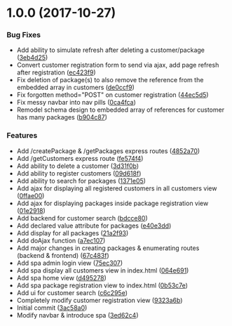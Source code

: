 <a name="1.0.0"></a>
# 1.0.0 (2017-10-27)


### Bug Fixes

* Add ability to simulate refresh after deleting a customer/package ([3eb4d25](https://gitlab.com/ronnamaeffirmo/pkgetrackr/commit/3eb4d25))
* Convert customer registration form to send via ajax, add page refresh after registration ([ec423f9](https://gitlab.com/ronnamaeffirmo/pkgetrackr/commit/ec423f9))
* Fix deletion of package(s) to also remove the reference from the embedded array in customers ([de0ccf9](https://gitlab.com/ronnamaeffirmo/pkgetrackr/commit/de0ccf9))
* Fix forgotten method="POST" on customer registration ([44ec5d5](https://gitlab.com/ronnamaeffirmo/pkgetrackr/commit/44ec5d5))
* Fix messy navbar into nav pills ([0ca4fca](https://gitlab.com/ronnamaeffirmo/pkgetrackr/commit/0ca4fca))
* Remodel schema design to embedded array of references for customer has many packages ([b904c87](https://gitlab.com/ronnamaeffirmo/pkgetrackr/commit/b904c87))


### Features

* Add /createPackage & /getPackages express routes ([4852a70](https://gitlab.com/ronnamaeffirmo/pkgetrackr/commit/4852a70))
* Add /getCustomers express route ([fe574f4](https://gitlab.com/ronnamaeffirmo/pkgetrackr/commit/fe574f4))
* Add ability to delete a customer ([3d31f0b](https://gitlab.com/ronnamaeffirmo/pkgetrackr/commit/3d31f0b))
* Add ability to register customers ([09d618f](https://gitlab.com/ronnamaeffirmo/pkgetrackr/commit/09d618f))
* Add ability to search for packages ([1371e05](https://gitlab.com/ronnamaeffirmo/pkgetrackr/commit/1371e05))
* Add ajax for displaying all registered customers in all customers view ([0ffae00](https://gitlab.com/ronnamaeffirmo/pkgetrackr/commit/0ffae00))
* Add ajax for displaying packages inside package registration view ([01e2918](https://gitlab.com/ronnamaeffirmo/pkgetrackr/commit/01e2918))
* Add backend for customer search ([bdcce80](https://gitlab.com/ronnamaeffirmo/pkgetrackr/commit/bdcce80))
* Add declared value attribute for packages ([e40e3dd](https://gitlab.com/ronnamaeffirmo/pkgetrackr/commit/e40e3dd))
* Add display for all packages ([21a2f93](https://gitlab.com/ronnamaeffirmo/pkgetrackr/commit/21a2f93))
* Add doAjax function ([a7ec107](https://gitlab.com/ronnamaeffirmo/pkgetrackr/commit/a7ec107))
* Add major changes in creating packages & enumerating routes (backend & frontend) ([67c483f](https://gitlab.com/ronnamaeffirmo/pkgetrackr/commit/67c483f))
* Add spa admin login view ([75ec307](https://gitlab.com/ronnamaeffirmo/pkgetrackr/commit/75ec307))
* Add spa display all customers view in index.html ([064e691](https://gitlab.com/ronnamaeffirmo/pkgetrackr/commit/064e691))
* Add spa home view ([d495278](https://gitlab.com/ronnamaeffirmo/pkgetrackr/commit/d495278))
* Add spa package registration view to index.html ([0b53c7e](https://gitlab.com/ronnamaeffirmo/pkgetrackr/commit/0b53c7e))
* Add ui for customer search ([c6c295e](https://gitlab.com/ronnamaeffirmo/pkgetrackr/commit/c6c295e))
* Completely modify customer registration view ([9323a6b](https://gitlab.com/ronnamaeffirmo/pkgetrackr/commit/9323a6b))
* Initial commit ([3ac58a0](https://gitlab.com/ronnamaeffirmo/pkgetrackr/commit/3ac58a0))
* Modify navbar & introduce spa ([3ed62c4](https://gitlab.com/ronnamaeffirmo/pkgetrackr/commit/3ed62c4))



